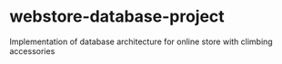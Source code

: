 # webstore-database-project
Implementation of database architecture for online store with climbing accessories
